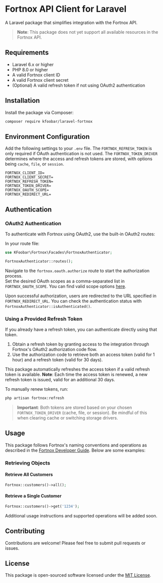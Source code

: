 # Fortnox API Client for Laravel

A Laravel package that simplifies integration with the Fortnox API.

> **Note**: This package does not yet support all available resources in the Fortnox API.

## Requirements

- Laravel 6.x or higher
- PHP 8.0 or higher
- A valid Fortnox client ID
- A valid Fortnox client secret
- (Optional) A valid refresh token if not using OAuth2 authentication

## Installation

Install the package via Composer:

```bash
composer require kfoobar/laravel-fortnox
```

## Environment Configuration

Add the following settings to your `.env` file. The `FORTNOX_REFRESH_TOKEN` is only required if OAuth authentication is not used. The `FORTNOX_TOKEN_DRIVER` determines where the access and refresh tokens are stored, with options being `cache`, `file`, or `session`.

```env
FORTNOX_CLIENT_ID=
FORTNOX_CLIENT_SECRET=
FORTNOX_REFRESH_TOKEN= 
FORTNOX_TOKEN_DRIVER= 
FORTNOX_OAUTH_SCOPE=
FORTNOX_REDIRECT_URL=
```

## Authentication

### OAuth2 Authentication

To authenticate with Fortnox using OAuth2, use the built-in OAuth2 routes:

In your route file:

```php
use KFoobar\Fortnox\Facades\FortnoxAuthenticator;

FortnoxAuthenticator::routes();
```

Navigate to the `fortnox.oauth.authorize` route to start the authorization process.  
Set the desired OAuth scopes as a comma-separated list in `FORTNOX_OAUTH_SCOPE`. You can find valid scope options [here](https://www.fortnox.se/developer/guides-and-good-to-know/scopes).

Upon successful authorization, users are redirected to the URL specified in `FORTNOX_REDIRECT_URL`. You can check the authentication status with `FortnoxAuthenticator::isAuthenticated()`.

### Using a Provided Refresh Token

If you already have a refresh token, you can authenticate directly using that token.

1. Obtain a refresh token by granting access to the integration through Fortnox's OAuth2 authorization code flow.
2. Use the authorization code to retrieve both an access token (valid for 1 hour) and a refresh token (valid for 30 days).

This package automatically refreshes the access token if a valid refresh token is available. **Note**: Each time the access token is renewed, a new refresh token is issued, valid for an additional 30 days.

To manually renew tokens, run:

```bash
php artisan fortnox:refresh
```

> **Important**: Both tokens are stored based on your chosen `FORTNOX_TOKEN_DRIVER` (cache, file, or session). Be mindful of this when clearing cache or switching storage drivers.

## Usage

This package follows Fortnox's naming conventions and operations as described in the [Fortnox Developer Guide](https://www.fortnox.se/developer/). Below are some examples:

### Retrieving Objects

#### Retrieve All Customers

```php
Fortnox::customers()->all();
```

#### Retrieve a Single Customer

```php
Fortnox::customers()->get('1234');
```

Additional usage instructions and supported operations will be added soon.

## Contributing

Contributions are welcome! Please feel free to submit pull requests or issues.

## License

This package is open-sourced software licensed under the [MIT License](LICENSE).